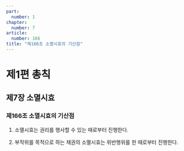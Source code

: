 ```yaml
---
part:
  number: 1
chapter:
  number: 7
article:
  number: 166
title: "제166조 소멸시효의 기산점"
---
```


# 제1편 총칙

## 제7장 소멸시효

### 제166조 소멸시효의 기산점

1. 소멸시효는 권리를 행사할 수 있는 때로부터 진행한다.

2. 부작위를 목적으로 하는 채권의 소멸시효는 위반행위를 한 때로부터 진행한다.
